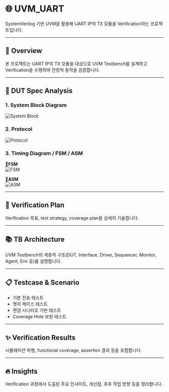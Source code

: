 # 🌐 UVM_UART

SystemVerilog 기반 UVM을 활용해 UART IP의 TX 모듈을 Verification하는 프로젝트입니다.

---

## 🔎 Overview

본 프로젝트는 UART IP의 TX 모듈을 대상으로 UVM Testbench를 설계하고 Verification을 수행하여 안정적 동작을 검증합니다.

---

## 📌 DUT Spec Analysis

### 1. System Block Diagram
![System Block](https://github.com/user-attachments/assets/f35191cc-3701-4830-ada3-a31a89ce559e)

### 2. Protocol
![Protocol](https://github.com/user-attachments/assets/0bf95832-7a3f-4a1a-8e93-271f4bd011b7)


### 3. Timing Diagram / FSM / ASM
**🎯FSM**  
![FSM](https://github.com/user-attachments/assets/b4991daa-326d-4f95-9840-c5816e181085)

**🎯ASM**  
![ASM](https://github.com/user-attachments/assets/4bb34b18-3029-4c76-a67c-f4e1cb682ad6)

---

## 🔁 Verification Plan

Verification 목표, test strategy, coverage plan을 상세히 기술합니다.

---

## 📚 TB Architecture

UVM Testbench의 계층적 구조(DUT, Interface, Driver, Sequencer, Monitor, Agent, Env 등)를 설명합니다.

---

## 📋 Testcase & Scenario

- 기본 전송 테스트
- 엣지 케이스 테스트
- 랜덤 시나리오 기반 테스트
- Coverage Hole 보완 테스트

---

## ✨ Verification Results

시뮬레이션 파형, functional coverage, assertion 결과 등을 포함합니다.

---

## 🔥 Insights

Verification 과정에서 도출된 주요 인사이트, 개선점, 추후 작업 방향 등을 정리합니다.
